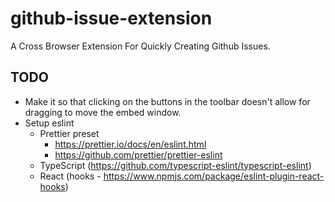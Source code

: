 # github-issue-extension

A Cross Browser Extension For Quickly Creating Github Issues.

## TODO

- Make it so that clicking on the buttons in the toolbar doesn't allow for
  dragging to move the embed window.
- Setup eslint
  - Prettier preset
    - https://prettier.io/docs/en/eslint.html
    - https://github.com/prettier/prettier-eslint
  - TypeScript (https://github.com/typescript-eslint/typescript-eslint)
  - React (hooks - https://www.npmjs.com/package/eslint-plugin-react-hooks)
